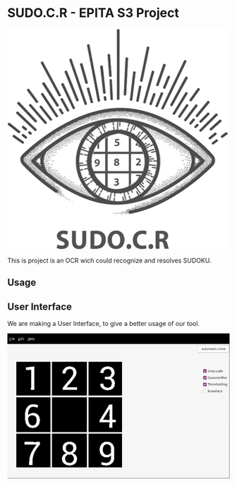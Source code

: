 # SUDO.C.R - EPITA S3 Project

<img src="Ressources/L.png" width="500" height="500" />

This is project is an OCR wich could recognize and resolves SUDOKU.

## Usage

## User Interface
We are making a User Interface, to give a better usage of our tool.

<img src="Ressources/UI.png"/>

